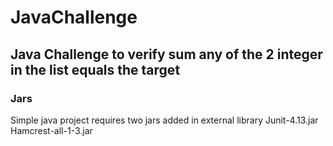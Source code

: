 # JavaChallenge

## Java Challenge to verify sum any of the 2 integer in the list equals the target

### Jars
Simple java project requires two jars added in external library
Junit-4.13.jar
Hamcrest-all-1-3.jar

